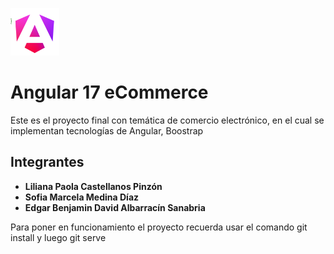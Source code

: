 ![](https://raw.githubusercontent.com/David-Albarracin/README_MATERIALS/main/angular.png)

# Angular 17 eCommerce 

Este es el proyecto final con temática de comercio electrónico, en el cual se implementan tecnologías de Angular, Boostrap 

## Integrantes

- **Liliana Paola Castellanos Pinzón**
- **Sofia Marcela Medina Díaz**
- **Edgar Benjamin David Albarracín Sanabria**



Para poner en funcionamiento el proyecto recuerda usar el comando git install y luego git serve



